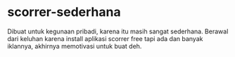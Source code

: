 # scorrer-sederhana
Dibuat untuk kegunaan pribadi, karena itu masih sangat sederhana. Berawal dari keluhan karena install aplikasi scorrer free tapi ada dan banyak iklannya, akhirnya memotivasi untuk buat deh.
